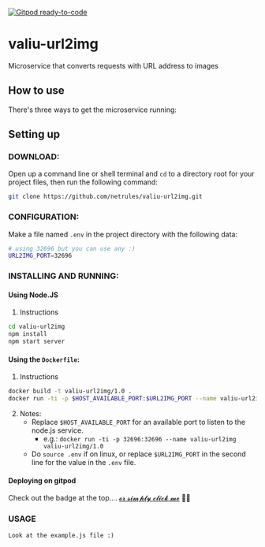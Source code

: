 [![Gitpod ready-to-code](https://img.shields.io/badge/Gitpod-ready--to--code-blue?logo=gitpod)](https://gitpod.io/#https://github.com/netrules/valiu-url2img)

# valiu-url2img
Microservice that converts requests with URL address to images

## How to use
There's three ways to get the microservice running:

## Setting up

### DOWNLOAD:
Open up a command line or shell terminal and `cd` to a directory root for your project files, then run the following command:
```sh
git clone https://github.com/netrules/valiu-url2img.git
```

### CONFIGURATION:
Make a file named `.env` in the project directory with the following data:
```sh
# using 32696 but you can use any :)
URL2IMG_PORT=32696
```

### INSTALLING AND RUNNING:

#### Using Node.JS

1. Instructions

```sh
cd valiu-url2img
npm install
npm start server
```

#### Using the `Dockerfile`:

1. Instructions
```sh
docker build -t valiu-url2img/1.0 .
docker run -ti -p $HOST_AVAILABLE_PORT:$URL2IMG_PORT --name valiu-url2img valiu-url2img/1.0
```
2. Notes:
    - Replace `$HOST_AVAILABLE_PORT` for an available port to listen to the node.js service.
        - e.g.: `docker run -ti -p 32696:32696 --name valiu-url2img valiu-url2img/1.0`
    - Do `source .env` if on linux, or replace `$URL2IMG_PORT` in the second line for the value in the `.env` file.

#### Deploying on gitpod
Check out the badge at the top.... [𝓸𝓻 𝓼𝓲𝓶𝓹𝓵𝔂 𝓬𝓵𝓲𝓬𝓴 𝓶𝓮](https://gitpod.io/#https://github.com/netrules/valiu-url2img) 💩🤓


### USAGE
    Look at the example.js file :)
